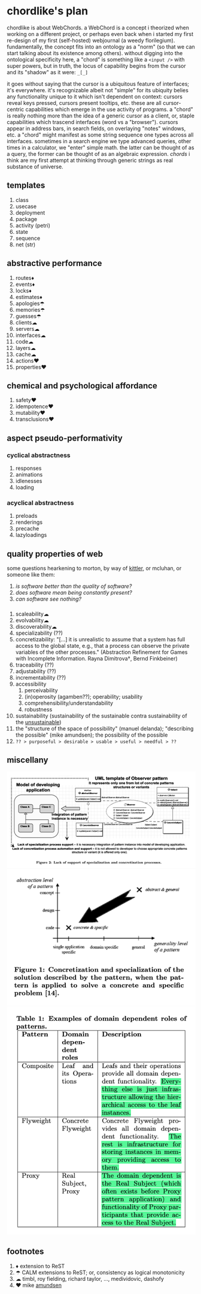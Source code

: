 # chordlike's plan

chordlike is about WebChords. a WebChord is a concept i theorized when working
on a different project, or perhaps even back when i started my first re-design
of my first (self-hosted) webjournal (a weedy florilegium). fundamentally, the 
concept fits into an ontology as a "norm" (so that we can start talking about 
its existence among others). without digging into the ontological specificity 
here, a "chord" is something like a `<input />` with super powers, but in
truth, the locus of capability begins from the cursor and its "shadow" as it
were: `_[_]`

it goes without saying that the cursor is a ubiquitous feature of interfaces;
it's everywhere. it's recognizable albeit not "simple" for its ubiquity
belies any functionality unique to it which isn't dependent on context:
cursors reveal keys pressed, cursors present tooltips, etc. these are
all cursor-centric capabilities which emerge in the use activity of programs.
a "chord" is really nothing more than the idea of a generic cursor
as a client, or, staple capabilities which trascend interfaces (word vs a
"browser"). cursors appear in address bars, in search fields, on overlaying
"notes" windows, etc. a "chord" might manifest as some string sequence
one types across all interfaces. sometimes in a search engine we type
advanced queries, other times in a calculator, we "enter" simple math.
the latter can be thought of as a query, the former can be thought of as
an algebraic expression. *chords* i think are my first attempt at thinking
through generic strings as real substance of universe.

## templates

1. class
2. usecase
3. deployment
4. package
5. activity (petri)
6. state
7. sequence
8. net (str)

## abstractive performance

1. routes♦
2. events♦
3. locks♦
4. estimates♦
5. apologies☂
6. memories☂
7. guesses☂
8. clients☁
9. servers☁
10. interfaces☁
11. code☁
12. layers☁
13. cache☁
14. actions❤
15. properties❤

## chemical and psychological affordance

1. safety❤
2. idempotence❤
3. mutability❤
4. transclusions❤

## aspect pseudo-performativity

### cyclical abstractness

1. responses
2. animations
3. idlenesses
4. loading

### acyclical abstractness

1. preloads
2. renderings
3. precache
4. lazyloadings

## quality properties of web

some questions hearkening to morton, by way of [kittler], or mcluhan, or someone 
like them:

1. *is software better than the quality of software?*
2. *does software mean being constantly present?*
3. *can software see nothing?*

### 

1. scaleability☁
2. evolvability☁
3. discoverability☁
4. specializability (??)
5. concretizability: "[...] it is unrealistic to assume that a system has full 
   access to the global state, e.g., that a process can observe the private 
   variables of the other processes." (Abstraction Refinement for Games with 
   Incomplete Information. Rayna Dimitrova†, Bernd Finkbeiner)
6. traceability (??)
7. adjustability (??)
8. incrementability (??)
9. accessibility
   1. perceivability
   2. (in)operosity (agamben??); operability; usability
   3. comprehensibility/understandability
	 4. robustness
10. sustainability (sustainability of the sustainable contra sustainability of
    the [unsustainable])
11. the "structure of the space of possibility" (manuel delanda); "describing
    the possible" (mike amundsen); the possibility of the possible 
12. `?? > purposeful > desirable > usable > useful > needful > ??`

## miscellany

![Kajsa, P.-Semantics and Model Driven Design Patterns Instantiation. fig 2](https://raw.githubusercontent.com/nerdfiles/chordlike/master/plan/assets/content-images/Kajsa%2C%20P.-Semantics%20and%20Model%20Driven%20Design%20Patterns%20Instantiation-fig-2.png)
![Kajsa, P.-Semantics and Model Driven Design Patterns Instantiation. fig 1](https://github.com/nerdfiles/chordlike/raw/master/plan/assets/content-images/Kajsa%2C%20P.-Semantics%20and%20Model%20Driven%20Design%20Patterns%20Instantiation-fig-1.png)
![Kajsa, P.-Semantics and Model Driven Design Patterns Instantiation. tabl 1](https://raw.githubusercontent.com/nerdfiles/chordlike/master/plan/assets/content-images/Kajsa%2C%20P.-Semantics%20and%20Model%20Driven%20Design%20Patterns%20Instantiation-table-1.png)

## footnotes

1. ♦ extension to ReST
2. ☂ CALM extensions to ReST; or, consistency as logical monotonicity
3. ☁ timbl, roy fielding, richard taylor, ..., medividovic, dashofy
4. ❤ mike [amundsen][mamund]

[ovm]: https://mamund.site44.com/articles/objects-v-messages/index.html
[mamund]: http://amundsen.com/articles/hypermedia-oriented-design/
[kittler]: https://web.stanford.edu/class/history34q/readings/Kittler/There_is_No_Software.html
[unsustainable]: https://hal.archives-ouvertes.fr/hal-03150750/file/Outer_Space_Expansive_Sustainable_Develo-1.pdf

<!-- EOF -->
